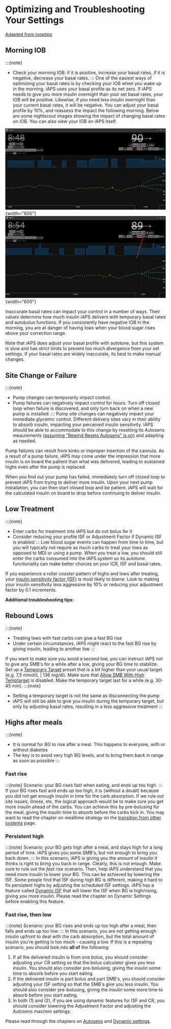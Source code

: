 # Optimizing and Troubleshooting Your Settings
[Adapted from looptips](https://loopkit.github.io/looptips/how-to/think-like-loop/)

## Morning IOB

:::{note}
  - Check your morning IOB: if it is positive, increase your basal rates, if it is negative, decrease your basal rates.
:::
One of the easiest ways of optimizing your basal rates is by checking your IOB when you wake up in the morning. iAPS uses your basal profile as its net zero. If iAPS needs to give you more insulin overnight than your set basal rates, your IOB will be positive. Likewise, if you need less insulin overnight than your current basal rates, it will be negative. You can adjust your basal profile by 10%, and reassess the impact the following morning. Below are some nightscout images showing the impact of changing basal rates on IOB. You can also view your IOB on iAPS itself.

![Before basal adjustment](img/negativeIOBbefore.jpg){width="600"}
![After basal adjustment](img/negativeIOBafter.jpg){width="600"}

Inaccurate basal rates can impact your control in a number of ways. Their values determine how much insulin iAPS delivers with temporary basal rates and autobolus functions. If you consistently have negative IOB in the morning, you are at danger of having lows when your blood sugar rises above your correction range.

Note that iAPS does adjust your basal profile with autotune, but this system is slow and has strict limits to prevent too much divergence from your set settings. If your basal rates are widely inaccurate, its best to make manual changes. 

## Site Change or Failure

:::{note}
   - Pump changes can temporarily impact control. 
   - Pump failures can negatively impact control for hours. Turn off closed loop when failure is discovered, and only turn back on when a new pump is installed.
:::
Pump site changes can negatively impact your immediate glycemic control. Different delivery sites vary in their ability to absorb insulin, impacting your perceived insulin sensitivity. iAPS should be able to accommodate to this change by resetting its Autosens meaurements [(assuming "Rewind Resets Autosens" is on)](../settings/configuration/preferences/othersettings.md) and adapting as needed.

Pump failures can result from kinks or improper insertion of the cannula. As a result of a pump failure, iAPS may come under the impression that more insulin is on board the patient than what was delivered, leading to sustained highs even after the pump is replaced. 

When you find out your pump has failed, immediately turn off closed loop to prevent iAPS from trying to deliver more insulin. Upon your next pump installation, you can then start closed loop and be patient. iAPS will wait for the calculated insulin on board to drop before continuing to deliver insulin.

## Low Treatment

:::{note}
   - Enter carbs for treatment into iAPS but do not bolus for it
   - Consider reducing your profile ISF or Adjustment Factor if Dynamic ISF is enabled
:::
Low blood sugar events can happen from time to time, but you will typically not require as much carbs to treat your lows as opposed to MDI or using a pump. When you treat a low, you should still enter the carbs consumed into the iAPS system so its autotune functionality can make better choices on your ICR, ISF and basal rates.

If you experience a roller coaster pattern of highs and lows after treating, your [insulin sensitivity factor (ISF)](../settings/configuration/insulinsensitivities.md) is most likely to blame. Look to making your insulin sensitivity less aggressive by 10% or reducing your adjustment factor by 0.1 increments. 


<b>Additional troubleshooting tips:</b>

## Rebound Lows

:::{note}
* Treating lows with fast carbs can give a fast BG rise
* Under certain circumstances, iAPS might react to the fast BG rise by giving insulin, leading to another low
:::

If you want to make sure you avoid a second low, you can instruct iAPS not to give any SMB's for a while after a low, giving your BG time to stabilize. Set up a [Temporary Target](./temptarget.md) preset that is a bit higher than your usual target (e.g. 7,5 mmol/L | 136 mg/dl). Make sure that [Allow SMB With High Temptarget](../settings/configuration/preferences/smbsettings.md) is disabled. Make the temporary target last for a while (e.g. 30-45 min).
:::{note}
* Setting a temporary target is not the same as disconnecting the pump
* iAPS will still be able to give you insulin during the temporary target, but only by adjusting basal rates, resulting in a less aggressive treatment
:::

## Highs after meals

:::{note}
* It is normal for BG to rise after a meal. This happens to everyone, with or without diabetes
* The key is to avoid very high BG levels, and to bring them back in range as soon as possible
:::

### Fast rise
:::{note}
Scenario: your BG rises fast when eating, and ends up too high.
:::
If your BG rises fast and ends up too high, it is (without a doubt) because you did not get enough insulin in time for the carb absorption. If we rule out site issues, illness, etc, the logical approach would be to make sure you get more insulin ahead of the carbs. You can achieve this by pre-bolusing for the meal, giving the insulin time to absorb before the carbs kick in. You may want to read the chapter on mealtime strategy on the [transition from other systems](../Configuration/transition-qa.md#what-s-all-that-talk-about-changing-the-way-i-think) page.

### Persistent high
:::{note}
Scenario: your BG gets high after a meal, and stays high for a long period of time. iAPS gives you some SMB's, but not enough to bring you back down.
:::
In this scenario, iAPS is giving you the amount of insulin it thinks is right to bring you back in range. Clearly, this is not enough. Make sure to rule out the <i> fast rise</i> scenario. Then, help iAPS understand that you need more insulin to lower your BG. This can be achieved by lowering the ISF. Some people find that ISF during high BG is different, making it hard to fix persistent highs by adjusting the scheduled ISF settings. iAPS has a feature called [Dynamic ISF](../settings/configuration/preferences/dynamicsettings.md) that will lower the ISF when BG is high/rising, giving you more insulin. Please read the chapter on Dynamic Settings before enabling this feature.

### Fast rise, then low
:::{note}
Scenario: your BG rises and ends up too high after a meal, then falls and ends up too low.
:::
In this scenario, you are not getting enough insulin upfront to deal with the carb absorption, but the total amount of insulin you're getting is too much - causing a low. If this is a repeating scenario, you should look into <b>all of</b> the following:

1. If all the delivered insulin is from one bolus, you should consider adjusting your CR setting so that the bolus calculator gives you less insulin. You should also consider pre-bolusing, giving the insulin some time to absorb before you start eating.
2. If the delivered insulin is part bolus and part SMB's, you should consider adjusting your ISF setting so that the SMB's give you less insulin. You should also consider pre-bolusing, giving the insulin some more time to absorb before you start eating.
3. In both (1) and (2), if you are using dynamic features for ISF and CR, you should consider lowering the Adjustment Factor and adjusting the Autosens max/min settings.

Please read through the chapters on [Autosens](../settings/configuration/concepts/autosens-dynamic.md) and [Dynamic settings](../settings/configuration/preferences/dynamicsettings.md).

